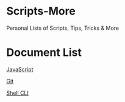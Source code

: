 # Scripts-More

Personal Lists of Scripts, Tips, Tricks &amp; More


# Document List


[JavaScript](../main/javascript.md)

[Git](../main/git.md)

[Shell CLI](../main/shell.md)
